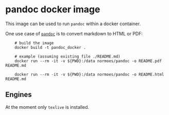 # pandoc docker image

This image can be used to run `pandoc` within a docker container.

One use case of [`pandoc`](https://github.com/jgm/pandoc) is to convert markdown to HTML or PDF:

```
    # build the image
    docker build -t pandoc_docker .

    # example (assuming existing file ./README.md)
    docker run --rm -it -v ${PWD}:/data normoes/pandoc -o README.pdf README.md

    docker run --rm -it -v ${PWD}:/data normoes/pandoc -o README.html README.md
```

## Engines

At the moment only `texlive` is installed.
